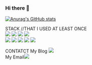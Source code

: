 ### Hi there 👋

<!--
**realslimtaek/realslimtaek** is a ✨ _special_ ✨ repository because its `README.md` (this file) appears on your GitHub profile.

Here are some ideas to get you started:

- 🔭 I’m currently working on ...
- 🌱 I’m currently learning ...
- 👯 I’m looking to collaborate on ...
- 🤔 I’m looking for help with ...
- 💬 Ask me about ...
- 📫 How to reach me: ...
- 😄 Pronouns: ...
- ⚡ Fun fact: ...
-->



[![Anurag's GitHub stats](https://github-readme-stats.vercel.app/api?username=realslimtaek)](https://github.com/anuraghazra/github-readme-stats)

STACK //THAT I USED AT LEAST ONCE <br>
 <img src="https://img.shields.io/badge/Firebase-FFCA28?style=flat-square&logo=firebase&logoColor=white"/>
 <img src= "https://img.shields.io/badge/Flutter-02569B?style=for-the-badge&logo=flutter&logoColor=white"/>
 <img src="https://img.shields.io/badge/Kotlin-0095D5?&style=for-the-badge&logo=kotlin&logoColor=white"/>
 <img src="https://img.shields.io/badge/Java-ED8B00?style=for-the-badge&logo=java&logoColor=white"/> <br>
 <img src="https://img.shields.io/badge/C%23-239120?style=for-the-badge&logo=c-sharp&logoColor=white"/>
 <img src="https://img.shields.io/badge/C-00599C?style=for-the-badge&logo=c&logoColor=white"/>
 <img src="https://img.shields.io/badge/SQLite-07405E?style=for-the-badge&logo=sqlite&logoColor=white"/>
 <img src="https://img.shields.io/badge/HTML-239120?style=for-the-badge&logo=html5&logoColor=white"/>
 <img src="https://img.shields.io/badge/PHP-777BB4?style=for-the-badge&logo=php&logoColor=white"/>

 

<!--
 <img src=""/>
 <img src=""/>
 <img src=""/>
 <img src=""/>
 -->
 CONTATCT
My Blog <a href="realslimtaek.tistory.com"><img src="https://img.shields.io/badge/Tistory-000000?style=flat-square&logo=firebase&logoColor=white"/></a> <br>
My Email<a href="realslimtaek@protonmail.com"><img src="https://img.shields.io/badge/ProtonMail-8B89CC?style=for-the-badge&logo=protonmail&logoColor=white"/></a>
